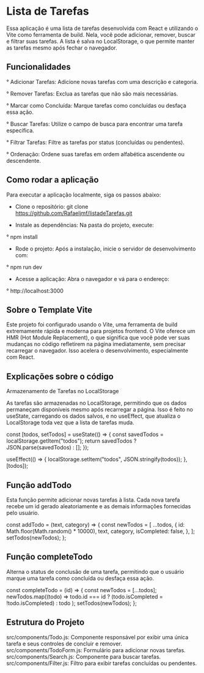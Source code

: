 # Lista de Tarefas

Essa aplicação é uma lista de tarefas desenvolvida com React e utilizando o Vite como ferramenta de build. Nela, você pode adicionar, 
remover, buscar e filtrar suas tarefas. A lista é salva no LocalStorage, o que permite manter as tarefas mesmo após fechar o navegador.

## Funcionalidades

°  Adicionar Tarefas: Adicione novas tarefas com uma descrição e categoria.

°  Remover Tarefas: Exclua as tarefas que não são mais necessárias.

°  Marcar como Concluída: Marque tarefas como concluídas ou desfaça essa ação.

°  Buscar Tarefas: Utilize o campo de busca para encontrar uma tarefa específica.

°  Filtrar Tarefas: Filtre as tarefas por status (concluídas ou pendentes).

°  Ordenação: Ordene suas tarefas em ordem alfabética ascendente ou descendente.

## Como rodar a aplicação

Para executar a aplicação localmente, siga os passos abaixo:

- Clone o repositório: git clone https://github.com/Rafaeljmf/listadeTarefas.git

- Instale as dependências: Na pasta do projeto, execute:

°  npm install

- Rode o projeto: Após a instalação, inicie o servidor de desenvolvimento com:

°  npm run dev

- Acesse a aplicação: Abra o navegador e vá para o endereço:

°  http://localhost:3000

## Sobre o Template Vite

Este projeto foi configurado usando o Vite, uma ferramenta de build extremamente rápida e moderna para projetos frontend.
O Vite oferece um HMR (Hot Module Replacement), o que significa que você pode ver suas mudanças no código refletirem na página imediatamente,
sem precisar recarregar o navegador. Isso acelera o desenvolvimento, especialmente com React.

## Explicações sobre o código

Armazenamento de Tarefas no LocalStorage

As tarefas são armazenadas no LocalStorage, permitindo que os dados permaneçam disponíveis mesmo após recarregar a página.
Isso é feito no useState, carregando os dados salvos, e no useEffect, que atualiza o LocalStorage toda vez que a lista de tarefas muda.

const [todos, setTodos] = useState(() => {
  const savedTodos = localStorage.getItem("todos");
  return savedTodos ? JSON.parse(savedTodos) : [];
});

useEffect(() => {
  localStorage.setItem("todos", JSON.stringify(todos));
}, [todos]);


## Função addTodo

Esta função permite adicionar novas tarefas à lista. Cada nova tarefa recebe um id gerado aleatoriamente e as demais informações fornecidas pelo usuário.

const addTodo = (text, category) => {
  const newTodos = [
    ...todos,
    {
      id: Math.floor(Math.random() * 10000),
      text,
      category,
      isCompleted: false,
    },
  ];
  setTodos(newTodos);
};


## Função completeTodo

Alterna o status de conclusão de uma tarefa, permitindo que o usuário marque uma tarefa como concluída ou desfaça essa ação.

const completeTodo = (id) => {
  const newTodos = [...todos];
  newTodos.map((todo) =>
    todo.id === id ? (todo.isCompleted = !todo.isCompleted) : todo
  );
  setTodos(newTodos);
};


## Estrutura do Projeto

src/components/Todo.js: Componente responsável por exibir uma única tarefa e seus controles de concluir e remover.
src/components/TodoForm.js: Formulário para adicionar novas tarefas.
src/components/Search.js: Componente para buscar tarefas.
src/components/Filter.js: Filtro para exibir tarefas concluídas ou pendentes.

